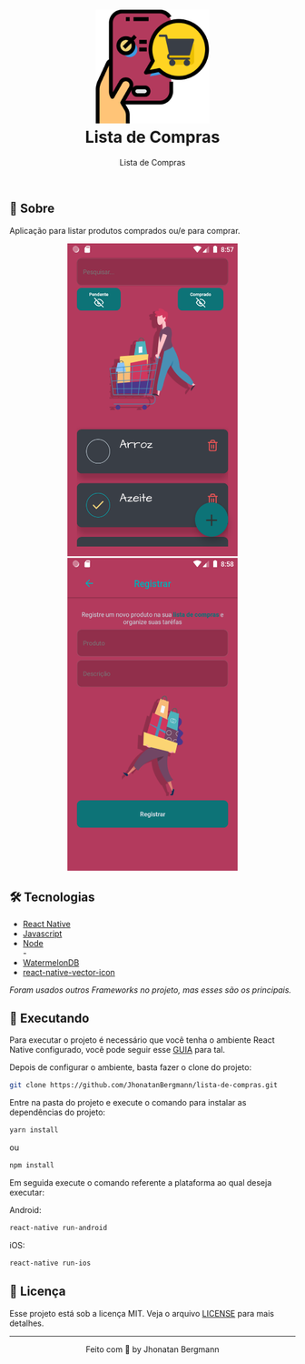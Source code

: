 <h1 align="center">
  <img src="android/app/src/main/res/drawable/iconsplash.png" width="200" height="200" alt="icon" >
  <br>
  Lista de Compras
  <br>
</h1>

<p align="center">Lista de Compras</p>

<br>

## 📅 Sobre

Aplicação para listar produtos comprados ou/e para comprar.

<p align="center">
  <img src="assets/imgs/Screenshot001.png" alt="img" width="300" height="550">
  <img src="assets/imgs/Screenshot002.png" alt="img" width="300" height="550">
</p>

## 🛠 Tecnologias
- [React Native](https://facebook.github.io/react-native/)
- [Javascript](https://devdocs.io/javascript/)
- [Node](https://nodejs.org/en/)
<br/>-
- [WatermelonDB](https://nozbe.github.io/WatermelonDB/)
- [react-native-vector-icon](https://www.npmjs.com/package/react-native-vector-icons)

*Foram usados outros Frameworks no projeto, mas esses são os principais.*

## 📱 Executando 

Para executar o projeto é necessário que você tenha o ambiente React Native configurado, você pode seguir esse [GUIA](https://reactnative.dev/docs/environment-setup) para tal.

Depois de configurar o ambiente, basta fazer o clone do projeto:

```sh
git clone https://github.com/JhonatanBergmann/lista-de-compras.git
```

Entre na pasta do projeto e execute o comando para instalar as dependências do projeto:

```sh
yarn install
```
ou
```sh
npm install
```

Em seguida execute o comando referente a plataforma ao qual deseja executar:

Android:

```sh
react-native run-android
```

iOS:

```sh
react-native run-ios
```

## 📝 Licença

Esse projeto está sob a licença MIT. Veja o arquivo [LICENSE](LICENSE) para mais detalhes.

---

<p align="center">
 Feito com 💜 by Jhonatan Bergmann
</p>

